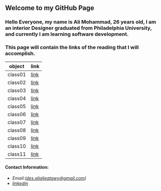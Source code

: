 ## Welcome to my GitHub Page


### Hello Everyone, my name is Ali Mohammad, 26 years old, I am an interior Designer graduated from Philadelphia University, and currently I am learning software development.

### This page will contain the links of the reading that I will accomplish.

object|link
------|------
class01|[link](https://alialjeatawy.github.io/reading-notes201/class-01)
class02|[link](https://alialjeatawy.github.io/reading-notes201/class-02)
class03|[link](https://alialjeatawy.github.io/reading-notes201/class-03)
class04|[link](https://alialjeatawy.github.io/reading-notes201/class-04)
class05|[link](https://alialjeatawy.github.io/reading-notes201/class-05)
class06|[link](https://alialjeatawy.github.io/reading-notes201/class-06)
class07|[link](https://alialjeatawy.github.io/reading-notes201/class-07)
class08|[link](https://alialjeatawy.github.io/reading-notes201/class-08)
class09|[link](https://alialjeatawy.github.io/reading-notes201/class-09)
class10|[link](https://alialjeatawy.github.io/reading-notes201/class-10)
class11|[link](https://alialjeatawy.github.io/reading-notes201/class-11)







#### Contact Information:

* *Email:(des.alialjeatawy@gmail.com)*
* *[linkedin](https://www.linkedin.com/in/ali-mohammad1994/)*